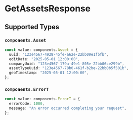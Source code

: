 # GetAssetsResponse


## Supported Types

### `components.Asset`

```typescript
const value: components.Asset = {
  uuid: "123e4567-4928-45fe-a62e-22bb09e1fbfb",
  editDate: "2025-05-01 12:00:00",
  companyUuid: "123e4567-179a-49e1-805e-22bb06ce299b",
  assetTypeUuid: "123e4567-78b0-461f-b2be-22bb0b5f501b",
  geoTimestamp: "2025-05-01 12:00:00",
};
```

### `components.ErrorT`

```typescript
const value: components.ErrorT = {
  errorCode: 1000,
  message: "An error occurred completing your request",
};
```

